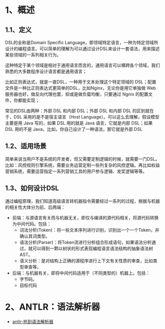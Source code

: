 # 1、概述

## 1.1、定义

DSL的全称是Domain Specific Language，即领域特定语言，一种为特定领域所设计的编程语言。可以简单的理解为可以通过设计DSL来设计一套语法，用来描述某些领域的一系列相关行为。

这种特定于某个领域是相对于通用语言而言的，通用语言可以横跨各个领域，我们熟悉的大多数程序设计语言都是通用语言；

比如正则表达式，就是一直DSL，一种用于文本处理这个特定领域的 DSL；配置文件是一种比正则表达式更简单的DSL，比如Nginx，无论你是用它单独做 Web 服务器也好，做反向代理也罢，抑或是做负载均衡，只要通过 Ngnix 的配置文件，你都能实现；

常见的DSL由两种：外部 DSL 和内部 DSL；外部 DSL 和内部 DSL 的区别就在于，DSL 采用的是不是宿主语言（Host Language）。可以这么去理解，假设模型主要是用 Java 写的，如果 DSL 用的就是 Java 语言，它就是内部 DSL；如果 DSL 用的不是 Java，比如，你自己设计了一种语法，那它就是外部 DSL

## 1.2、适用场景

简单来说当用户不是系统的开发者，但又需要定制逻辑的时候，就需要一门DSL。比如：风控规则引擎系统，需要业务运营定制一些列复杂的风控逻辑。再比如权益营销系统，需要运营指定一系列营销工具的用户参与逻辑、发奖逻辑等等。

## 1.3、如何设计DSL

通过编程原理，我们知道高级语言转机器指令需要经过一系列的过程，根据与机器的相关性大体分为前、后两端：
- 前端：与源语言有关而与机器无关，即仅与编译的源代码相关，将源代码转换为中间代码。包括：
    - 词法分析(Token)：将一些文本序列进行识别，识别出一个一个Token，并确认其词类型。
    - 语法分析(Parser)：将Token流进行分析组合形成语句，如果语法分析通过，就可以得到一颗以树状的形式表现编程语言语法结构的抽象语法树AST。
    - 语义分析：是对结构上正确的源程序进行上下文有关性质的审查，比如类型审查等。
- 后端：与机器有关，即将中间代码适用于（不同类型的）机器上。包括：
    - 字节码。
    - 目标代码

# 2、ANTLR：语法解析器

- [antlr-抢到语法解析器](https://www.antlr.org/)
